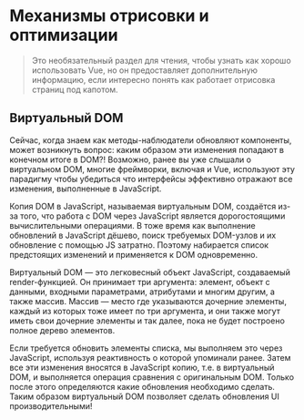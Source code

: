 # Механизмы отрисовки и оптимизации

> Это необязательный раздел для чтения, чтобы узнать как хорошо использовать Vue, но он предоставляет дополнительную информацию, если интересно понять как работает отрисовка страниц под капотом.

## Виртуальный DOM

Сейчас, когда знаем как методы-наблюдатели обновляют компоненты, может возникнуть вопрос: каким образом эти изменения попадают в конечном итоге в DOM?! Возможно, ранее вы уже слышали о виртуальном DOM, многие фреймворки, включая и Vue, используют эту парадигму чтобы убедиться что интерфейсы эффективно отражают все изменения, выполненные в JavaScript.

<div class="reactivecontent">
  <common-codepen-snippet title="How does the Virtual DOM work?" slug="RwwQapa" tab="result" theme="light" :height="500" :team="false" user="sdras" name="Sarah Drasner" :editable="false" :preview="false" />
</div>

Копия DOM в JavaScript, называемая виртуальным DOM, создаётся из-за того, что работа с DOM через JavaScript является дорогостоящими вычислительными операциями. В тоже время как выполнение обновлений в JavaScript дёшево, поиск требуемых DOM-узлов и их обновление с помощью JS затратно. Поэтому набирается список предстоящих изменений и применяется к DOM одновременно.

Виртуальный DOM — это легковесный объект JavaScript, создаваемый render-функцией. Он принимает три аргумента: элемент, объект с данными, входными параметрами, атрибутами и многим другим, а также массив. Массив — место где указываются дочерние элементы, каждый из которых тоже имеет по три аргумента, и они также могут иметь свои дочерние элементы и так далее, пока не будет построено полное дерево элементов.

Если требуется обновить элементы списка, мы выполняем это через JavaScript, используя реактивность о которой упоминали ранее. Затем все эти изменения вносятся в JavaScript копию, т.е. в виртуальный DOM, и выполняется операция сравнения с оригинальным DOM. Только после этого определяются какие обновления необходимо сделать. Таким образом виртуальный DOM позволяет сделать обновления UI производительными!
